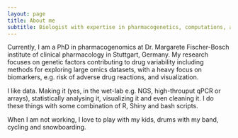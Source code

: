 ```yaml
---
layout: page
title: About me
subtitle: Biologist with expertise in pharmacogenetics, computations, and bioinformatics 
---
```


Currently, I am a PhD in pharmacogenomics at Dr. Margarete Fischer-Bosch institute of clinical pharmacology in Stuttgart, Germany. 
My research focuses on genetic factors contributing to drug variability including methods for exploring large omics datasets, with a heavy focus on biomarkers, e.g. risk of adverse drug reactions, and visualization.

I like data. Making it (yes, in the wet-lab e.g. NGS, high-throuput qPCR or arrays), statistically analysing it, visualizing it and even cleaning it. I do these things with some combination of R, Shiny and bash scripts.

When I am not working, I love to play with my kids, drums with my band, cycling and snowboarding.
